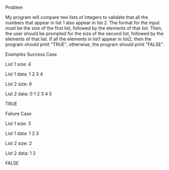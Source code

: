 Problem

My program will compare two lists of integers to validate that all the numbers that appear in list 1 also appear in list 2. The format for the input must be the size of the first list, followed by the elements of that list. Then, the user should be prompted for the size of the second list, followed by the elements of that list. If all the elements in list1 appear in list2, then the program should print "TRUE", otherwise, the program should print "FALSE".

Examples
Success Case

List 1 size: 4

List 1 data: 1 2 3 4

List 2 size: 6

List 2 data: 0 1 2 3 4 5

TRUE


Failure Case

List 1 size: 3

List 1 data: 1 2 3

List 2 size: 2

List 2 data: 1 2

FALSE

